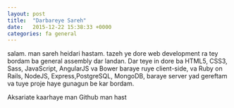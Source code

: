 ```yaml
---
layout: post
title:  "Darbareye Sareh"
date:   2015-12-22 15:38:33 +0000
categories: fa general
---
```

salam. man sareh heidari hastam. tazeh ye dore web development ra tey bordam ba general assembly dar landan. Dar teye in dore ba HTML5, CSS3, Sass, JavaScript, AngularJS va Bower baraye ruye client-side, va Ruby on Rails, NodeJS, Express,PostgreSQL, MongoDB, baraye server yad gereftam va tuye proje haye gunagun be kar bordam.

Aksariate kaarhaye man
Github man hast
